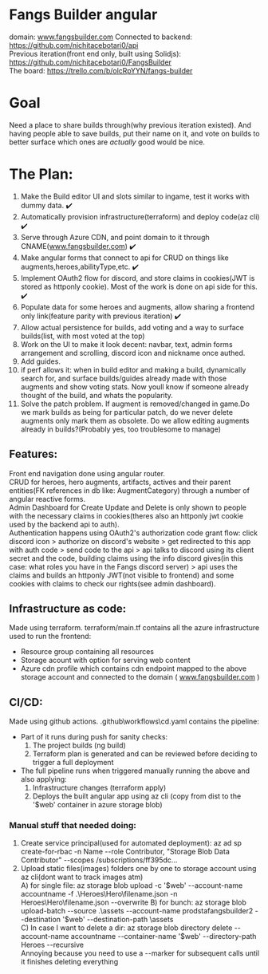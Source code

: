 
# Fangs Builder angular  
domain: www.fangsbuilder.com
Connected to backend: https://github.com/nichitacebotari0/api  
Previous iteration(front end only, built using Solidjs): https://github.com/nichitacebotari0/FangsBuilder  
The board: https://trello.com/b/olcRpYYN/fangs-builder  

# Goal
Need a place to share builds through(why previous iteration existed). And having people able to save builds, put their name on it, and vote on builds to better surface which ones are *actually* good would be nice. 

# The Plan:
1) Make the Build editor UI and slots similar to ingame, test it works with dummy data.  :heavy_check_mark:  
2) Automatically provision infrastructure(terraform) and deploy code(az cli) :heavy_check_mark:  
3) Serve through Azure CDN, and point domain to it through CNAME(www.fangsbuilder.com)  :heavy_check_mark:  
4) Make angular forms that connect to api for CRUD on things like augments,heroes,abilityType,etc.  :heavy_check_mark:  
5) Implement OAuth2 flow for discord, and store claims in cookies(JWT is stored as httponly cookie). Most of the work is done on api side for this. :heavy_check_mark:  
6) Populate data for some heroes and augments, allow sharing a frontend only link(feature parity with previous iteration)  :heavy_check_mark:  
7) Allow actual persistence for builds, add voting and a way to surface builds(list, with most voted at the top)  
8) Work on the UI to make it look decent: navbar, text, admin forms arrangement and scrolling, discord icon and nickname once authed.  
9) Add guides.  
10) if perf allows it: when in build editor and making a build, dynamically search for, and surface builds/guides already made with those augments and show voting stats. Now youll know if someone already thought of the build, and whats the popularity.  
11) Solve the patch problem. If augment is removed/changed in game.Do we mark builds as being for particular patch, do we never delete augments only mark them as obsolete. Do we allow editing augments already in builds?(Probably yes, too troublesome to manage)  


## Features:
Front end navigation done using angular router.  
CRUD for heroes, hero augments, artifacts, actives and their parent entities(FK references in db like: AugmentCategory) through a number of angular reactive forms.  
Admin Dashboard for Create Update and Delete is only shown to people with the necessary claims in cookies(theres also an httponly jwt cookie used by the backend api to auth).  
Authentication happens using OAuth2's authorization code grant flow: click discord icon > authorize on discord's website > get redirected to this app with auth code > send code to the api > api talks to discord using its client secret and the code, building claims using the info discord gives(in this case: what roles you have in the Fangs discord server) > api uses the claims and builds an httponly JWT(not visible to frontend) and some cookies with claims to check our rights(see admin dashboard).  
  
## Infrastructure as code:  
Made using terraform. terraform/main.tf contains all the azure infrastructure used to run the frontend:  
- Resource group containing all resources  
- Storage acount with option for serving web content  
- Azure cdn profile which contains cdn endpoint mapped to the above storage account and connected to the domain ( www.fangsbuilder.com )  
  
## CI/CD:  
Made using github actions. .github\workflows\cd.yaml contains the pipeline:  
- Part of it runs during push for sanity checks:  
    1) The project builds (ng build)  
    2) Terraform plan is generated and can be reviewed before deciding to trigger a full deployment  
- The full pipeline runs when triggered manually running the above and also applying:  
    1) Infrastructure changes (terraform apply)  
    2) Deploys the built angular app using az cli (copy from dist to the '$web' container in azure storage blob)  
  
  
### Manual stuff that needed doing:  
1. Create service principal(used for automated deployment): az ad sp create-for-rbac -n Name --role Contributor, "Storage Blob Data Contributor" --scopes /subscriptions/ff395dc...  
2. Upload static files(images) folders one by one to storage account using az cli(dont want to track images atm)  
    A) for single file: az storage blob upload -c '$web' --account-name accountname -f .\Heroes\Hero\filename.json  -n Heroes\Hero\filename.json  --overwrite  
    B) for bunch: az storage blob upload-batch --source .\assets --account-name prodstafangsbuilder2 --destination '$web' --destination-path \assets  
    C) In case I want to delete a dir:  az storage blob directory delete --account-name accountname --container-name '$web' --directory-path Heroes --recursive  
    Annoying because you need to use a --marker for subsequent calls until it finishes deleting everything  
